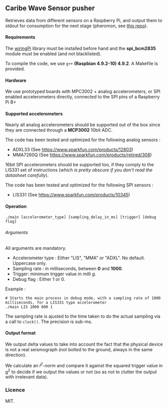 Caribe Wave Sensor pusher
---
 
Retrieves data from different sensors on a Raspberry Pi, and output them to stdout for consumption for the next stage (pheromon, see [this repo](https://github.com/caribewave/pheromon)).


#### Requirements

The [wiringPi](http://wiringpi.com/) library must be installed before hand and the **spi_bcm2835** module must be enabled (and not blacklisted).

To compile the code, we use `g++` **(Raspbian 4.9.2-10) 4.9.2**. A Makefile is provided.

#### Hardware

We use prototyped boards with MPC3002 + analog accelerometers, or SPI enabled accelerometers directly, connected to the SPI pins of a Raspberry Pi B+

#### Supported accelerometers 

Nearly all analog accelerometers should be supported out of the box since they are connected through a **MCP3002** 10bit ADC.

The code has been tested and optimized for the following analog sensors :
 
  - ADXL33 (See https://www.sparkfun.com/products/12803)
  - MMA7260Q (See https://www.sparkfun.com/products/retired/308)

16bit SPI accelerometers should be supported too, if they comply to the LIS331 set of instructions (_which is pretty obscure if you don't read the datasheet carefully_).

The code has been tested and optimized for the following SPI sensors :
  - LIS331 (See https://www.sparkfun.com/products/10345)

#### Operation

    ./main [accelerometer_type] [sampling_delay_in_ms] [trigger] [debug flag]


###### Arguments

All arguments are mandatory.

  * Accelerometer type : Either "LIS", "MMA" or "ADXL". No default. Uppercase only.
  * Sampling rate : in milliseconds, between **0** and **1000**.
  * Trigger: minimum trigger value in milli _g_.
  * Debug flag : Either 1 or 0.

Example :

    # Starts the main process in debug mode, with a sampling rate of 1000 milliseconds, for a LIS331 type accelerometer
    ./main LIS 1000 800 1

The sampling rate is ajusted to the time taken to do the actual sampling via a call to `clock()`. The precision is sub-ms.

#### Output format

We output delta values to take into account the fact that the physical device is not a real seismograph (not bolted to the ground, always in the same direction).

We calculate an  <em>l<sup>2</sup>-norm</em> and compare it against the squared trigger value in g<sup>2</sup> to decide if we output the values or not (so as not to clutter the output with irrelevant data).



### Licence

 MIT.